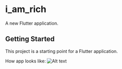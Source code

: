 # i_am_rich

A new Flutter application.

## Getting Started

This project is a starting point for a Flutter application.

How app looks like:
![Alt text](https://github.com/Habray/i_am_rich/blob/master/imrich.PNG "I'M Rich")
